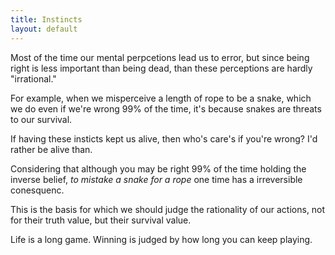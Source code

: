 ```yaml
---
title: Instincts
layout: default
---
```


Most of the time our mental perpcetions lead us to error, but since
being right is less important than being dead, than these perceptions
are hardly \"irrational.\"

For example, when we misperceive a length of rope to be a snake, which
we do even if we\'re wrong 99% of the time, it\'s because snakes are
threats to our survival.

If having these insticts kept us alive, then who\'s care\'s if you\'re
wrong? I\'d rather be alive than.

Considering that although you may be right 99% of the time holding the
inverse belief, *to mistake a snake for a rope* one time has a
irreversible conesquenc.

This is the basis for which we should judge the rationality of our
actions, not for their truth value, but their survival value.

Life is a long game. Winning is judged by how long you can keep playing.
